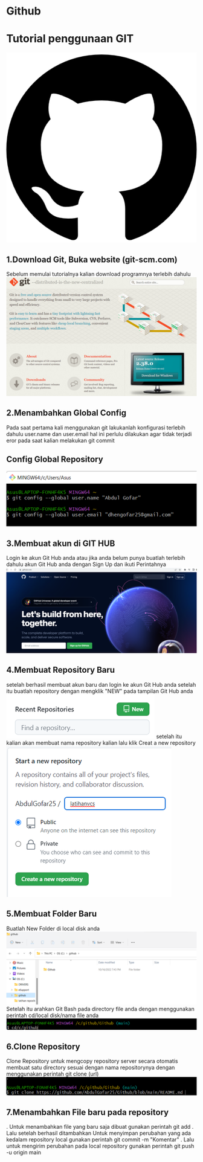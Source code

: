 # Github
# Tutorial penggunaan GIT
![Gambar 1](screenshot/ss1.png)
## 1.Download Git, Buka website (git-scm.com)
Sebelum memulai tutorialnya kalian download programnya terlebih dahulu
![Gambar 2](screenshot/ss14.png)
## 2.Menambahkan Global Config
Pada saat pertama kali menggunakan git lakukanlah konfigurasi terlebih dahulu user.name dan user.email hal ini perlulu dilakukan agar tidak terjadi eror pada saat kalian melakukan git commit
## Config Global Repository
![Gambar 3](screenshot/ss3.png)
## 3.Membuat akun di GIT HUB
Login ke akun Git Hub anda atau jika anda belum punya buatlah terlebih dahulu akun Git Hub anda dengan Sign Up dan ikuti Perintahnya
![gambar 4](screenshot/ss4.png)
## 4.Membuat Repository Baru
setelah berhasil membuat akun baru dan login ke akun Git Hub anda setelah itu buatlah repository dengan mengklik "NEW" pada tampilan Git Hub anda
![Gambar 5](screenshot/ss5.png)
setelah itu kalian akan membuat nama repository kalian lalu klik Creat a new repository
![Gambar 6](screenshot/ss6.png)
## 5.Membuat Folder Baru
Buatlah New Folder di local disk anda
![Gambar 7](screenshot/ss15.png)
Setelah itu arahkan Git Bash pada directory file anda dengan menggunakan perintah cd/local disk/nama file anda
![Gambar 8](screenshot/ss16.png)
## 6.Clone Repository
Clone Repository untuk mengcopy repository server secara otomatis membuat satu directory sesuai dengan nama repositorynya dengan menggunakan perintah git clone (url)
![Gambar 9](screenshot/ss17.png)
## 7.Menambahkan File baru pada repository
. Untuk menambahkan file yang baru saja dibuat gunakan perintah git add 
. Lalu setelah berhasil ditambahkan Untuk menyimpan perubahan yang ada kedalam repository local gunakan perintah git commit -m "Komentar"
. Lalu untuk mengirim perubahan pada local repository gunakan perintah git push -u origin main
